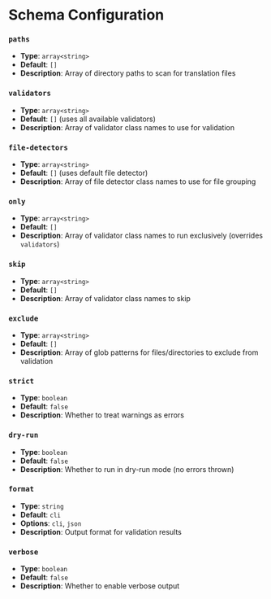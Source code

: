 # Schema Configuration

### `paths`
* **Type**: `array<string>`
* **Default**: `[]`
* **Description**: Array of directory paths to scan for translation files

### `validators`
* **Type**: `array<string>`
* **Default**: `[]` (uses all available validators)
* **Description**: Array of validator class names to use for validation

### `file-detectors`
* **Type**: `array<string>`
* **Default**: `[]` (uses default file detector)
* **Description**: Array of file detector class names to use for file grouping

### `only`
* **Type**: `array<string>`
* **Default**: `[]`
* **Description**: Array of validator class names to run exclusively (overrides `validators`)

### `skip`
* **Type**: `array<string>`
* **Default**: `[]`
* **Description**: Array of validator class names to skip

### `exclude`
* **Type**: `array<string>`
* **Default**: `[]`
* **Description**: Array of glob patterns for files/directories to exclude from validation

### `strict`
* **Type**: `boolean`
* **Default**: `false`
* **Description**: Whether to treat warnings as errors

### `dry-run`
* **Type**: `boolean`
* **Default**: `false`
* **Description**: Whether to run in dry-run mode (no errors thrown)

### `format`
* **Type**: `string`
* **Default**: `cli`
* **Options**: `cli`, `json`
* **Description**: Output format for validation results

### `verbose`
* **Type**: `boolean`
* **Default**: `false`
* **Description**: Whether to enable verbose output
